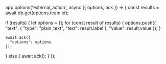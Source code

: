 app.options('external_action', async ({ options, ack }) => {
  const results = await db.get(options.team.id);

  if (results) {
    let options = [];
    for (const result of results) {
      options.push({
        "text": {
          "type": "plain_text",
          "text": result.label
        },
        "value": result.value
      });
    }

    await ack({
      "options": options
    });
  } else {
    await ack();
  }
});

